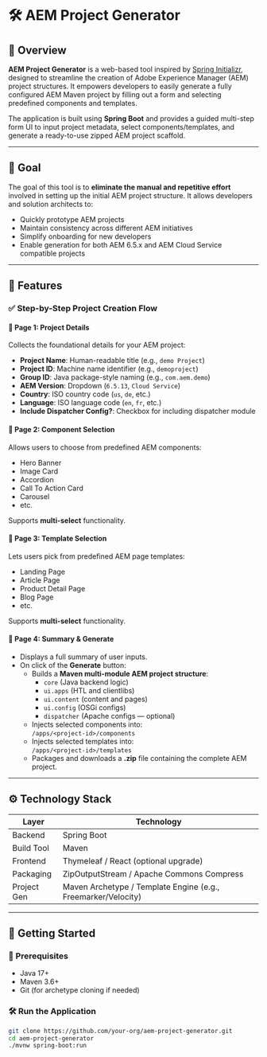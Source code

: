 # 🛠️ AEM Project Generator

## 📌 Overview

**AEM Project Generator** is a web-based tool inspired by [Spring Initializr](https://start.spring.io/), designed to streamline the creation of Adobe Experience Manager (AEM) project structures. It empowers developers to easily generate a fully configured AEM Maven project by filling out a form and selecting predefined components and templates.

The application is built using **Spring Boot** and provides a guided multi-step form UI to input project metadata, select components/templates, and generate a ready-to-use zipped AEM project scaffold.

---

## 🎯 Goal

The goal of this tool is to **eliminate the manual and repetitive effort** involved in setting up the initial AEM project structure. It allows developers and solution architects to:

- Quickly prototype AEM projects
- Maintain consistency across different AEM initiatives
- Simplify onboarding for new developers
- Enable generation for both AEM 6.5.x and AEM Cloud Service compatible projects

---

## 🧩 Features

### ✅ Step-by-Step Project Creation Flow

#### 🔹 Page 1: Project Details
Collects the foundational details for your AEM project:

- **Project Name**: Human-readable title (e.g., `demo Project`)
- **Project ID**: Machine name identifier (e.g., `demoproject`)
- **Group ID**: Java package-style naming (e.g., `com.aem.demo`)
- **AEM Version**: Dropdown (`6.5.13`, `Cloud Service`)
- **Country**: ISO country code (`us`, `de`, etc.)
- **Language**: ISO language code (`en`, `fr`, etc.)
- **Include Dispatcher Config?**: Checkbox for including dispatcher module

#### 🔹 Page 2: Component Selection
Allows users to choose from predefined AEM components:

- Hero Banner  
- Image Card  
- Accordion  
- Call To Action Card  
- Carousel  
- etc.

Supports **multi-select** functionality.

#### 🔹 Page 3: Template Selection
Lets users pick from predefined AEM page templates:

- Landing Page  
- Article Page  
- Product Detail Page  
- Blog Page  
- etc.

Supports **multi-select** functionality.

#### 🔹 Page 4: Summary & Generate
- Displays a full summary of user inputs.
- On click of the **Generate** button:
  - Builds a **Maven multi-module AEM project structure**:
    - `core` (Java backend logic)
    - `ui.apps` (HTL and clientlibs)
    - `ui.content` (content and pages)
    - `ui.config` (OSGi configs)
    - `dispatcher` (Apache configs — optional)
  - Injects selected components into:  
    `/apps/<project-id>/components`
  - Injects selected templates into:  
    `/apps/<project-id>/templates`
  - Packages and downloads a **.zip** file containing the complete AEM project.

---

## ⚙️ Technology Stack

| Layer       | Technology         |
|-------------|--------------------|
| Backend     | Spring Boot        |
| Build Tool  | Maven              |
| Frontend    | Thymeleaf / React (optional upgrade) |
| Packaging   | ZipOutputStream / Apache Commons Compress |
| Project Gen | Maven Archetype / Template Engine (e.g., Freemarker/Velocity) |

---

## 🚀 Getting Started

### 🧾 Prerequisites
- Java 17+
- Maven 3.6+
- Git (for archetype cloning if needed)

### 🛠️ Run the Application
```bash
git clone https://github.com/your-org/aem-project-generator.git
cd aem-project-generator
./mvnw spring-boot:run
 
